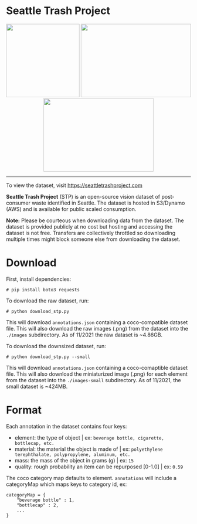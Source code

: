 # Seattle Trash Project

<center>
<img src="https://s3.us-west-2.amazonaws.com/seattletrashproject.com/1.png" width="200" height="200">
<img src="https://s3.us-west-2.amazonaws.com/seattletrashproject.com/2.png" width="300" height="200">
<img src="https://s3.us-west-2.amazonaws.com/seattletrashproject.com/3.png" width="300" height="200">
</center>

---

To view the dataset, visit https://seattletrashproject.com

**Seattle Trash Project** (STP) is an open-source vision dataset of post-consumer waste identified in Seattle. The dataset is hosted in S3/Dynamo (AWS) and is available for public scaled consumption.

**Note:** Please be courteous when downloading data from the dataset. The dataset is provided publicly at no cost but hosting and accessing the dataset is not free. Transfers are collectively throttled so downloading multiple times might block someone else from downloading the dataset.

# Download

First, install dependencies:

```
# pip install boto3 requests
```

To download the raw dataset, run:

```
# python download_stp.py
```

This will download `annotations.json` containing a coco-compatible dataset file. This will also download the raw images (.png) from the dataset into the `./images` subdirectory. As of 11/2021 the raw dataset is ~4.86GB.

To download the downsized dataset, run:
```
# python download_stp.py --small
```

This will download `annotations.json` containing a coco-comaptible dataset file. This will also download the miniaturized image (.png) for each element from the dataset into the `./images-small` subdirectory. As of 11/2021, the small dataset is ~424MB.

# Format

Each annotation in the dataset contains four keys:
- element: the type of object | ex: `beverage bottle, cigarette, bottlecap, etc.`
- material: the material the object is made of | ex: `polyethylene terephthalate, polypropylene, aluminum, etc.`
- mass: the mass of the object in grams (g) | ex: `15`
- quality: rough probability an item can be repurposed [0-1.0] | ex: `0.59`

The coco category map defaults to element. `annotations` will include a categoryMap which maps keys to category id, ex: 
```
categoryMap = {
    "beverage bottle" : 1,
    "bottlecap" : 2,
    ...
}
```
